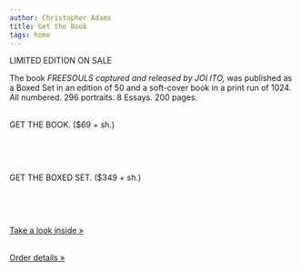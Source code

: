 ```yaml
---
author: Christopher Adams
title: Get the Book
tags: home
---
```


LIMITED EDITION ON SALE<br />

The book <i>FREESOULS captured and released by JOI ITO,</i> was published as a Boxed Set in an edition of 50 and a soft-cover book in a print run of 1024. All numbered. 296 portraits. 8 Essays. 200 pages. <br /><br />

GET THE BOOK. ($69 + sh.)<br />
<form action="https://www.paypal.com/cgi-bin/webscr" method="post">
<input type="hidden" name="cmd" value="_s-xclick">
<input type="hidden" name="hosted_button_id" value="583028">
<input type="image" src="https://www.paypal.com/en_GB/i/btn/btn_buynow_LG.gif" border="0" name="submit" alt="">
<img alt="" border="0" src="https://www.paypal.com/en_US/i/scr/pixel.gif" width="1" height="1">
</form>
<br />

GET THE BOXED SET. ($349 + sh.)<br />
<form action="https://www.paypal.com/cgi-bin/webscr" method="post">
<input type="hidden" name="cmd" value="_s-xclick">
<input type="hidden" name="hosted_button_id" value="582970">
<input type="image" src="https://www.paypal.com/en_GB/i/btn/btn_buynow_LG.gif" border="0" name="submit" alt="">
<img alt="" border="0" src="https://www.paypal.com/en_US/i/scr/pixel.gif" width="1" height="1">
</form>
<br />

<a href= "http://freesouls.cc/thebooks/" title="Take a look inside">Take a look inside &raquo;</a><br /><br />

<a href= "http://freesouls.cc/order/" title="Order details">Order details &raquo;</a>
